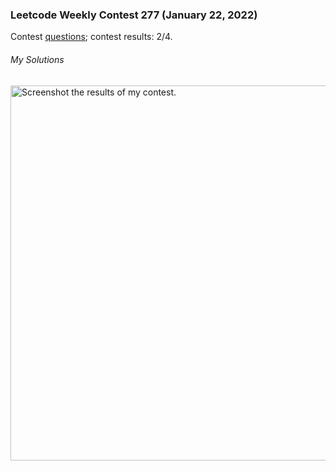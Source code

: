 ### Leetcode Weekly Contest 277 (January 22, 2022)
Contest [questions](https://leetcode.com/contest/weekly-contest-277 'Link to Contest Questions'); 
contest results: 2/4.

###### My Solutions

<img src="coding-contests/contest_screenshots/leetcode_weekly_277.png" alt="Screenshot the results of my contest." width="600"/>
